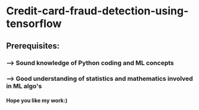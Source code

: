 # Credit-card-fraud-detection-using-tensorflow
## Prerequisites:
### --> Sound knowledge of Python coding and ML concepts
### --> Good understanding of statistics and mathematics involved in ML algo's

#### Hope you like my work:)
